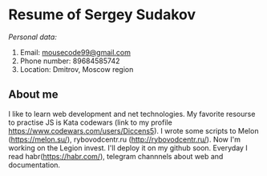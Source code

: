 # Resume of Sergey Sudakov
 *Personal data:*

  1. Email: mousecode99@gmail.com
  2. Phone number: 89684585742   
  3. Location: Dmitrov, Moscow region

## About me
I like to learn web development and net technologies. My favorite resourse to practise JS is Kata codewars (link to my profile https://www.codewars.com/users/Diccens5). I wrote some scripts to Melon (https://melon.su/), rybovodcentr.ru (http://rybovodcentr.ru/). Now I'm working on the Legion invest. I'll deploy it on my github soon.
Everyday I read habr(https://habr.com/), telegram channnels about web and documentation. 
